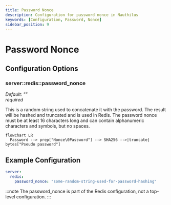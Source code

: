 ```yaml
---
title: Password Nonce
description: Configuration for password nonce in Nauthilus
keywords: [Configuration, Password, Nonce]
sidebar_position: 9
---
```


# Password Nonce

## Configuration Options

### server::redis::password_nonce
_Default: ""_<br/>
_required_

This is a random string used to concatenate it with the password. The result will be hashed and truncated and
is used in Redis. The password nonce must be at least 16 characters long and can contain alphanumeric characters and symbols, but no spaces.

```mermaid
flowchart LR
  Password --> prep["Nonce\0Password"] --> SHA256 -->|truncate| bytes["Pseudo password"]
```

## Example Configuration

```yaml
server:
  redis:
    password_nonce: "some-random-string-used-for-password-hashing"
```

:::note
The password_nonce is part of the Redis configuration, not a top-level configuration.
:::

